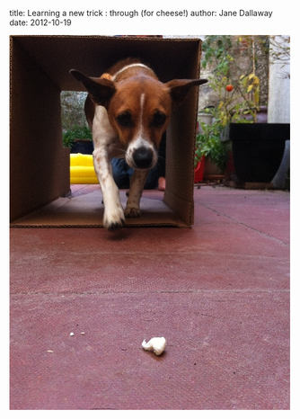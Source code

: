 
title: Learning a new trick : through (for cheese!)
author: Jane Dallaway
date: 2012-10-19

<div>
<a href="/media/Ophoto.JPG">
<img width="500" src="/media/Ophoto.JPG.500.JPG" height="667"></img>
</a>
</div>


 
    